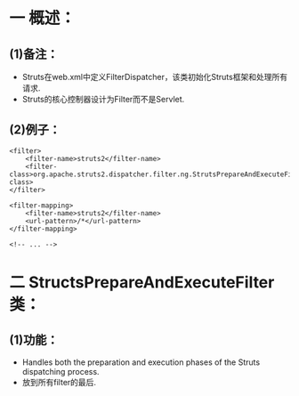 # 一 概述：
## (1)备注：
- Struts在web.xml中定义FilterDispatcher，该类初始化Struts框架和处理所有请求.
- Struts的核心控制器设计为Filter而不是Servlet.

## (2)例子：

<web-app id="WebApp_9" version="2.4"
    xmlns="http://java.sun.com/xml/ns/j2ee"
    xmlns:xsi="http://www.w3.org/2001/XMLSchema-instance"
    xsi:schemaLocation="http://java.sun.com/xml/ns/j2ee http://java.sun.com/xml/ns/j2ee/web-app_2_4.xsd">

    <filter>
        <filter-name>struts2</filter-name>
        <filter-class>org.apache.struts2.dispatcher.filter.ng.StrutsPrepareAndExecuteFilter</filter-class>
    </filter>

    <filter-mapping>
        <filter-name>struts2</filter-name>
        <url-pattern>/*</url-pattern>
    </filter-mapping>

    <!-- ... -->
</web-app>

# 二 StructsPrepareAndExecuteFilter类：
## (1)功能：
- Handles both the preparation and execution phases of the Struts dispatching process.
- 放到所有filter的最后.